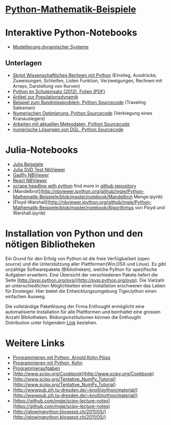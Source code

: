 [Python-Mathematik-Beispiele](http://mgje.github.com/Python-Mathematik-Beispiele/)
=============================

# Interaktive Python-Notebooks
- [Modellierung dynamischer Systeme](Python-Notebooks/Modellierung%20dynamischer%20Systeme.ipynb)


## Unterlagen
- [Skript Wissenschaftliches Rechnen mit Python](Skript_Wissenschaftliches_Rechnen_mit_Python_WB_Wetzikon.pdf?raw=true)
(Einstieg, Ausdrücke, Zuweisungen, Schleifen, Listen
Funktion, Verzweigungen, Rechnen mit Arrays, Darstellung von
Kurven)
- [Python im Schuleinsatz (2012), Folien (PDF)](Python_im_Schuleinsatz.pdf?raw=true)
- [Artikel zur Populationsdynamik](Mathematik_Artikel/Populationsdynamik_koerner_Istron6.pdf)
- [Beispiel zum Rundreiseproblem, Python Sourcecode](Python-Beispiele/Rundreise-TSP_FAST) (Traveling Salesman)
- [Numerischen Optimierung, Python Sourcecode](Python-Beispiele/Optimierung) (Verbiegung eines Kranauslegers)
- [Arbeiten mit aktuellen Meteodaten, Python Sourcecode](Python-Beispiele/openMeteoDaten) 
- [numerische Lösungen von DGL, Python Sourcecode](Python-Beispiele/numDGL)  



Julia-Notebooks
=================
- [Julia Beispiele](http://nbviewer.ipython.org/github/mgje/Python-Mathematik-Beispiele/blob/master/notebook/Examples_Julia_mgu.ipynb)
- [Julia SVD Test NbViewer](http://nbviewer.ipython.org/github/mgje/Python-Mathematik-Beispiele/blob/master/notebook/svd.ipynb)
- [Gadfly NBViewer](http://nbviewer.ipython.org/github/JuliaCon/presentations/blob/master/Gadfly/Gadfly%20--%20JuliaCon%202014.ipynb)
- [React NBViewer](http://nbviewer.ipython.org/github/JuliaCon/presentations/blob/master/Gadfly/React%20Demo.ipynb)
- [scrape headline with python](http://nbviewer.ipython.org/github/nealcaren/workshop_2014/blob/master/notebooks/4_Upworthy.ipynb) find more in [github repository](https://github.com/nealcaren/workshop_2014/tree/master/notebooks)
- [Mandelbrot](http://nbviewer.ipython.org/github/mgje/Python-Mathematik-Beispiele/blob/master/notebook/Mandelbrot Menge.ipynb)
- [Floyd-Warshall](http://nbviewer.ipython.org/github/mgje/Python-Mathematik-Beispiele/blob/master/notebook/Algorithmus von Floyd und Warshall.ipynb)


Installation von Python und den nötigen Bibliotheken
====================================================
Ein Grund für den Erfolg von Python ist die freie Verfügbarkeit (open source) 
und die Unterstützung aller Plattformen(Win,OSX und Linux). Es gibt unzählige 
Softwarepakete (Bibliotheken), welche Python für spezifische Aufgaben erweitern. 
Eine Übersicht der verschiedenen Pakete liefert die Seite 
[http://pypi.python.org/pypi](http://pypi.python.org/pypi). 
Die Vielzahl an unterschiedlichen Möglichkeiten einer Installation erschweren das 
Leben für Einsteiger. Hier bietet die Entwicklungsumgebung TigerJython einen einfachen
Ausweg.



Die vollständige Paketlösung der 
Firma Enthought ermöglicht eine automatisierte Installation für 
alle Plattformen und beinhaltet eine grossen Anzahl Bibliotheken. Bildungsinstitutionen 
können die Enthought Distribution unter folgendem
[Link](http://www.enthought.com/products/epd_free.php) beziehen.


Weitere Links
=============
- [Programmieren mit Python, Arnold,Kohn,Plüss](http://www.tigerjython.ch/index.php?inhalt_links=navigation.inc.php&inhalt_mitte=home/home.inc.php)
- [Programmieren mit Python, Kohn](http://jython.tobiaskohn.ch/index-de.html)
- [Programmieraufgaben](http://www.programmieraufgaben.ch/)
- [http://www.scipy.org/Cookbook](http://www.scipy.org/Cookbook)
- [http://www.scipy.org/Tentative_NumPy_Tutorial](http://www.scipy.org/Tentative_NumPy_Tutorial)
- [http://wwwpub.zih.tu-dresden.de/~knoll/python/material/](http://wwwpub.zih.tu-dresden.de/~knoll/python/material/)
- [https://github.com/mgje/scipy-lecture-notes](https://github.com/mgje/scipy-lecture-notes)
- [http://glowingpython.blogspot.ch/2011/05/](http://glowingpython.blogspot.ch/2011/05/)
